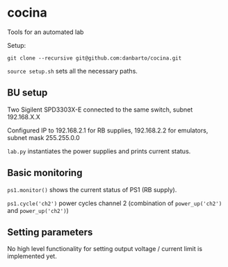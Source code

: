 # cocina
Tools for an automated lab

Setup:

`git clone --recursive git@github.com:danbarto/cocina.git`

`source setup.sh` sets all the necessary paths.

## BU setup

Two Sigilent SPD3303X-E connected to the same switch, subnet 192.168.X.X

Configured IP to 192.168.2.1 for RB supplies, 192.168.2.2 for emulators, subnet mask 255.255.0.0

`lab.py` instantiates the power supplies and prints current status.

## Basic monitoring

`ps1.monitor()` shows the current status of PS1 (RB supply).

`ps1.cycle('ch2')` power cycles channel 2 (combination of `power_up('ch2')` and `power_up('ch2')`)


## Setting parameters

No high level functionality for setting output voltage / current limit is implemented yet.
